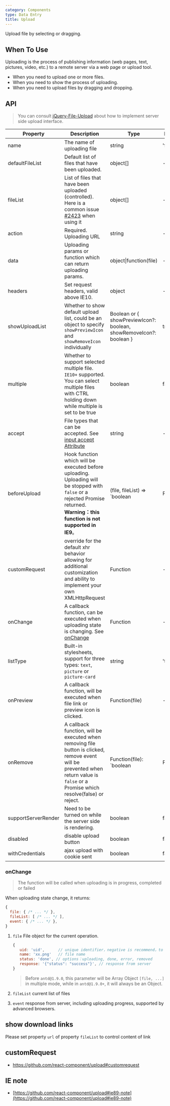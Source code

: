```yaml
---
category: Components
type: Data Entry
title: Upload
---
```


Upload file by selecting or dragging.

## When To Use

Uploading is the process of publishing information (web pages, text, pictures, video, etc.) to a remote server via a web page or upload tool.

- When you need to upload one or more files.
- When you need to show the process of uploading.
- When you need to upload files by dragging and dropping.

## API

> You can consult [jQuery-File-Upload](https://github.com/blueimp/jQuery-File-Upload/wiki) about how to implement server side upload interface.

| Property       | Description                                    | Type        | Default|
|------------|----------------------------------------------------| ----------- |--------|
| name       | The name of uploading file               | string      | 'file' |
| defaultFileList | Default list of files that have been uploaded.                   | object[] | -  |
| fileList   | List of files that have been uploaded (controlled). Here is a common issue [#2423](https://github.com/ant-design/ant-design/issues/2423) when using it | object[] | - |
| action     | Required. Uploading URL                            | string      | -    |
| data       | Uploading params or function which can return uploading params. | object\|function(file) | - |
| headers    | Set request headers, valid above IE10.   | object      | -    |
| showUploadList | Whether to show default upload list, could be an object to specify `showPreviewIcon` and `showRemoveIcon` individually | Boolean or { showPreviewIcon?: boolean, showRemoveIcon?: boolean } | true |
| multiple   | Whether to support selected multiple file. `IE10+` supported. You can select multiple files with CTRL holding down while multiple is set to be true  | boolean     | false |
| accept     | File types that can be accepted. See [input accept Attribute](https://developer.mozilla.org/en-US/docs/Web/HTML/Element/input#attr-accept)    | string      | -   |
| beforeUpload | Hook function which will be executed before uploading. Uploading will be stopped with `false` or a rejected Promise returned. **Warning：this function is not supported in IE9**。 | (file, fileList) => `boolean | Promise`    | -    |
| customRequest | override for the default xhr behavior allowing for additional customization and ability to implement your own XMLHttpRequest | Function | - |
| onChange   | A callback function, can be executed when uploading state is changing. See [onChange](#onChange)                | Function    | -   |
| listType   | Built-in stylesheets, support for three types: `text`, `picture` or `picture-card`     | string      | 'text'|
| onPreview  | A callback function, will be executed when file link or preview icon is clicked.  | Function(file) | -  |
| onRemove   | A callback function, will be executed when removing file button is clicked, remove event will be prevented when return value is `false` or a Promise which resolve(false) or reject. | Function(file): `boolean | Promise` | -   |
| supportServerRender | Need to be turned on while the server side is rendering.| boolean | false    |
| disabled | disable upload button | boolean | false    |
| withCredentials | ajax upload with cookie sent | boolean | false |

### onChange

> The function will be called when uploading is in progress, completed or  failed

When uploading state change, it returns:

```js
{
  file: { /* ... */ },
  fileList: [ /* ... */ ],
  event: { /* ... */ },
}
```

1. `file` File object for the current operation.

   ```js
   {
      uid: 'uid',      // unique identifier，negative is recommend，to prevent interference with internal generated id
      name: 'xx.png'   // file name
      status: 'done', // options：uploading, done, error, removed
      response: '{"status": "success"}', // response from server
   }
   ```

   > Before `antd@1.9.0`, this parameter will be Array Object `[file, ...]` in multiple mode, while in `antd@1.9.0+`, it will always be an Object.

2. `fileList` current list of files
3. `event` response from server, including uploading progress, supported by advanced browsers.

## show download links

Please set property `url` of property `fileList` to control content of link

## customRequest

* https://github.com/react-component/upload#customrequest

## IE note

- [https://github.com/react-component/upload#ie89-note](https://github.com/react-component/upload#ie89-note)
